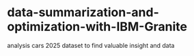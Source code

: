 # data-summarization-and-optimization-with-IBM-Granite
analysis cars 2025 dataset to find valuable insight and data
